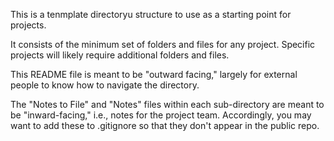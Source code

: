 This is a tenmplate directoryu structure to use as a starting point for projects. 

It consists of the minimum set of folders and files for any project. 
Specific projects will likely require additional folders and files. 

This README file is meant to be "outward facing," largely for external people 
to know how to navigate the directory.

The "Notes to File" and "Notes" files within each sub-directory are meant to be
"inward-facing," i.e., notes for the project team. 
Accordingly, you may want to add these to .gitignore so that they don't appear
in the public repo. 